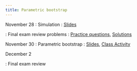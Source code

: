 ```yaml
---
title: Parametric bootstrap
---
```


November 28
: Simulation
  : [Slides](https://sta214-f22.github.io/slides/lecture_31.pdf)
  
: Final exam review problems
  : [Practice questions](https://sta214-f22.github.io/class_activities/final_exam_review.pdf), [Solutions](https://sta214-f22.github.io/class_activities/final_exam_review_solutions.pdf)

November 30
: Parametric bootstrap
  : [Slides](https://sta214-f22.github.io/slides/lecture_32.pdf), [Class Activity](https://sta214-f22.github.io/class_activities/ca_lecture_31.html)
  
December 2

: Final exam review